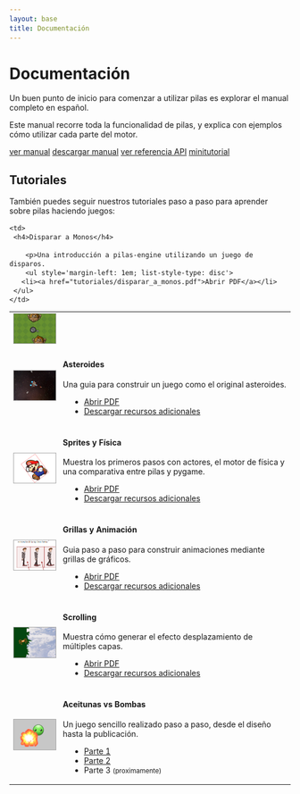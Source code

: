 ```yaml
---
layout: base
title: Documentación
---
```


# Documentación

Un buen punto de inicio para comenzar a utilizar pilas es explorar el manual completo en español.

Este manual recorre toda la funcionalidad de pilas, y explica con ejemplos cómo utilizar cada parte del motor.

<div class="clearfix center">
   <a href='https://pilas.readthedocs.org/en/latest/' class='button purple'>ver manual</a>
   <a href='http://media.readthedocs.org/pdf/pilas/latest/pilas.pdf' class='button blue'>descargar manual</a>
   <a href='api/index.html' class='button green'>ver referencia API</a>
   <a href='pilas-engine-general-brochure.pdf' class='button yellow'>minitutorial</a>
</div>


## Tutoriales

También puedes seguir nuestros tutoriales paso a paso para aprender
sobre pilas haciendo juegos:

<table class='tutoriales'>

<tr>
    <td>
      <img style='border: 1px solid #A8A8A8;' src='./images/tutoriales/disparar_a_monos.png'>
    </td>

    <td>
     <h4>Disparar a Monos</h4>

        <p>Una introducción a pilas-engine utilizando un juego de disparos.
        <ul style='margin-left: 1em; list-style-type: disc'>
       <li><a href="tutoriales/disparar_a_monos.pdf">Abrir PDF</a></li>
     </ul>
    </td>
</tr>


<tr>
<td>
 <img style='border: 1px solid #A8A8A8;' src='./images/tutoriales/asteroides.png'>
</td>

<td>

 <h4>Asteroides</h4>

 <p>Una guia para construir un juego como el original asteroides.
 <ul style='margin-left: 1em; list-style-type: disc'>
  <li><a href="tutoriales/Asteroides.pdf">Abrir PDF</a></li>
  <li><a href="tutoriales/recursos_asteroides.zip">Descargar recursos adicionales</a></li>
 </ul>
</td>

</tr>


<tr>

<td>
 <img style='border: 1px solid #A8A8A8;' src='./images/tutoriales/mario.png'>
</td>
<td>
 <h4>Sprites y Física</h4>

 <p>Muestra los primeros pasos con actores, el motor de física y una comparativa entre pilas y pygame.
 <ul style='margin-left: 1em; list-style-type: disc'>
  <li><a href="tutoriales/mario.pdf">Abrir PDF</a></li>
  <li><a href="tutoriales/recursos_mario.zip">Descargar recursos adicionales</a></li>
 </ul>
</td>

</tr>


<tr>

<td>
 <img style='border: 1px solid #A8A8A8;' src='./images/tutoriales/grillas.png'>
</td>
<td>
 <h4>Grillas y Animación</h4>

 <p>Guia paso a paso para construir animaciones mediante grillas de gráficos.
 <ul style='margin-left: 1em; list-style-type: disc'>
  <li><a href="tutoriales/grillas.pdf">Abrir PDF</a></li>
  <li><a href="tutoriales/recursos_grillas.zip">Descargar recursos adicionales</a></li>
 </ul>
</td>

</tr>


<tr>

<td>
 <img style='border: 1px solid #A8A8A8;' src='./images/tutoriales/scrolling.png'>
</td>

<td>
 <h4>Scrolling</h4>

 <p>Muestra cómo generar el efecto desplazamiento de múltiples capas.
 <ul style='margin-left: 1em; list-style-type: disc'>
  <li><a href="tutoriales/scrolling.pdf">Abrir PDF</a></li>
  <li><a href="tutoriales/recursos_scrolling.zip">Descargar recursos adicionales</a></li>
 </ul>
</td>

</tr>



<tr>

<td>
 <img style='border: 1px solid #A8A8A8;' src='./images/tutoriales/aceitunas_vs_bombas.png'>
</td>

<td>
 <h4>Aceitunas vs Bombas</h4>

 <p>Un juego sencillo realizado paso a paso, desde el diseño hasta la publicación.

 <ul style='margin-left: 1em; list-style-type: disc'>
  <li><a href="aceitunas_vs_bombas_parte_1.html">Parte 1</a></li>
  <li><a href="aceitunas_vs_bombas_parte_2.html">Parte 2</a></li>
  <li>Parte 3 <small>(proximamente)</small></li>
 </ul>
</td>

</tr>

</table>
